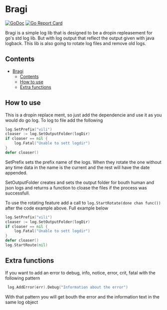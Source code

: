 # Bragi

[![GoDoc](https://godoc.org/github.com/appleboy/gorush?status.svg)](https://godoc.org/github.com/cantara/bragi) [![Go Report Card](https://goreportcard.com/badge/github.com/cantara/bragi)](https://goreportcard.com/report/github.com/cantara/bragi)

Bragi is a simple log lib that is designed to be a dropin repleasement for go's std log lib. But with log output that reflect the output given with java logback. This lib is also going to rotate log files and remove old logs.

## Contents

- [Bragi](#Bragi)
  - [Contents](#contents)
  - [How to use](#how-to-use)
  - [Extra functions](#extra-functions)

## How to use

This is a dropin replace ment, so just add the dependencie and use it as you would do go log.
To log to file add the following

```go
log.SetPrefix("vili")
cloaser := log.SetOutputFolder(logDir)
if cloaser == nil {
	log.Fatal("Unable to sett logdir")
}
defer cloaser()
```

SetPrefix sets the prefix name of the logs. When they rotate the one without any time data in the name is the current and the rest will have the date appended.

SetOutputFolder creates and sets the output folder for bouth human and json logs and returns a function to cloase the files if the process was successfull. 

To use the rotating feature add a call to ` log.StartRotate(done chan func()) ` after the code example above. Full example below

```go
log.SetPrefix("vili")
cloaser := log.SetOutputFolder(logDir)
if cloaser == nil {
	log.Fatal("Unable to sett logdir")
}
defer cloaser()
log.StartRoute(nil)
```

## Extra functions

If you want to add an error to debug, info, notice, error, crit, fatal with the following pattern

```go
 log.AddError(err).Debug("Information about the error") 
```

With that pattern you will get bouth the error and the information text in the same log object